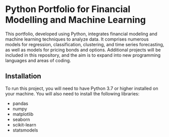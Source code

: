 # Python Portfolio for Financial Modelling and Machine Learning
This portfolio, developed using Python, integrates financial modeling and machine learning techniques to analyze data. It comprises numerous models for regression, classification, clustering, and time series forecasting, as well as models for pricing bonds and options. Additional projects will be included in this repository, and the aim is to expand into new programming languages and areas of coding.

## Installation
To run this project, you will need to have Python 3.7 or higher installed on your machine. You will also need to install the following libraries:

* pandas
* numpy
* matplotlib
* seaborn
* scikit-learn
* statsmodels
